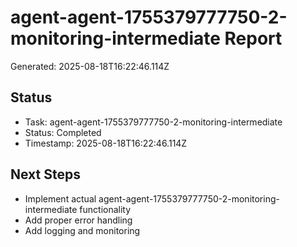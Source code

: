 # agent-agent-1755379777750-2-monitoring-intermediate Report

Generated: 2025-08-18T16:22:46.114Z

## Status
- Task: agent-agent-1755379777750-2-monitoring-intermediate
- Status: Completed
- Timestamp: 2025-08-18T16:22:46.114Z

## Next Steps
- Implement actual agent-agent-1755379777750-2-monitoring-intermediate functionality
- Add proper error handling
- Add logging and monitoring
